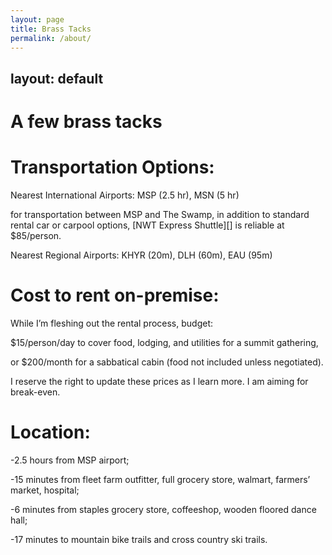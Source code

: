 ```yaml
---
layout: page
title: Brass Tacks
permalink: /about/
---
```

layout: default
---

<div class="home">
 
 <h1>A few brass tacks</h1>
  
  <h1>Transportation Options:</h1>
  <p>Nearest International Airports: MSP (2.5 hr), MSN (5 hr)</p>
  <p>for transportation between MSP and The Swamp, in addition to standard rental car or carpool options, [NWT Express Shuttle][] is reliable at $85/person.</p>
  <p>Nearest Regional Airports: KHYR (20m), DLH (60m), EAU (95m)</p>
  
   <h1>Cost to rent on-premise:</h1>
 <p> While I’m fleshing out the rental process, budget: </p>
   <p>$15/person/day to cover food, lodging, and utilities for a summit gathering, </p>
   <p>or $200/month for a sabbatical cabin (food not included unless negotiated). </p>
   <p>I reserve the right to update these prices as I learn more. I am aiming for break-even.</p>
  
  <h1>Location:</h1>
  <p>-2.5 hours from MSP airport; </p>
  <p>-15 minutes from fleet farm outfitter, full grocery store, walmart, farmers’ market, hospital; </p>
  <p>-6 minutes from staples grocery store, coffeeshop, wooden floored dance hall; </p>
  <p>-17 minutes to mountain bike trails and cross country ski trails.</p>
 </div> 
 
 [NWT Express Shuttle]: https://nwtexpressshuttle.com/ 
